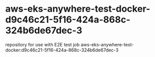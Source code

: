 # aws-eks-anywhere-test-docker-d9c46c21-5f16-424a-868c-324b6de67dec-3
repository for use with E2E test job aws-eks-anywhere-test-docker:d9c46c21-5f16-424a-868c-324b6de67dec-3

